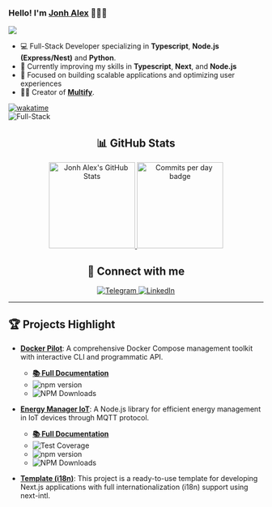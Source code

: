 ### Hello! I'm [Jonh Alex](https://jonhvmp.vercel.app/) 🙋🏽‍♂️
<a href="https://u8views.com/github/Jonhvmp"><img src="https://u8views.com/api/v1/github/profiles/122692601/views/day-week-month-total-count.svg"></a>

- 💻 Full-Stack Developer specializing in **Typescript**, **Node.js (Express/Nest)** and **Python**.
- 🌱 Currently improving my skills in **Typescript**, **Next**, and **Node.js**
- 🚀 Focused on building scalable applications and optimizing user experiences
- 👨‍💻 Creator of [**Multify**](https://www.multifyco.com).

[![wakatime](https://wakatime.com/badge/user/de9af2b7-9619-43d7-bc80-a941858c7306.svg)](https://wakatime.com/@de9af2b7-9619-43d7-bc80-a941858c7306) <br>
<img src="https://img.shields.io/badge/full-stack-323330?style=for-the-badge&logo=full-stack&logo" alt="Full-Stack" title="Full-Stack"/>

<div align="center">
  <h2> 📊 GitHub Stats </h2>
</div>

<div align="center">
  <a href="https://github.com/Jonhvmp">
    <img height="170em" src="https://github-readme-stats.vercel.app/api?username=Jonhvmp&show_icons=true&theme=dracula&count_private=true" alt="Jonh Alex's GitHub Stats"/>
  </a>
  <a href="https://github.com/Jonhvmp">
    <img height="170em" src="http://github-profile-summary-cards.vercel.app/api/cards/productive-time?username=Jonhvmp&theme=github_dark&utcOffset=8" alt="Commits per day badge"/>
  </a>
</div>

<div align="center">
  <h2> 🔗 Connect with me </h2>
</div>

<div align="center">
  <a href="https://jonhvmp.vercel.app" target="_blank">
    <img src="https://img.shields.io/badge/Jonhvmp-black?style=for-the-badge" alt="Telegram"/>
  </a>
  <a href="https://www.linkedin.com/in/Jonhvmp" target="_blank">
    <img src="https://img.shields.io/badge/LinkedIn-0077B5?style=for-the-badge&logo=linkedin&logoColor=white" alt="LinkedIn"/>
  </a>
</div>

---

<h2> 🏆 Projects Highlight </h2>

- **[Docker Pilot](https://www.npmjs.com/package/docker-pilot)**: A comprehensive Docker Compose management toolkit with interactive CLI and programmatic API.
  - **[📚 Full Documentation](https://jonhvmp.github.io/docker-pilot/)**
  - ![npm version](https://img.shields.io/npm/v/docker-pilot)
  - ![NPM Downloads](https://img.shields.io/npm/d18m/docker-pilot)

- **[Energy Manager IoT](https://www.npmjs.com/package/energy-manager-iot)**: A Node.js library for efficient energy management in IoT devices through MQTT protocol.
  - **[📚 Full Documentation](https://energy-manager-iot.vercel.app/en)**
  - ![Test Coverage](https://img.shields.io/badge/coverage-85.15%25-brightgreen)
  - ![npm version](https://img.shields.io/npm/v/energy-manager-iot)
  - ![NPM Downloads](https://img.shields.io/npm/d18m/energy-manager-iot)

 - **[Template (i18n)](https://github.com/Jonhvmp/template-i18n)**: This project is a ready-to-use template for developing Next.js applications with full internationalization (i18n) support using next-intl.
